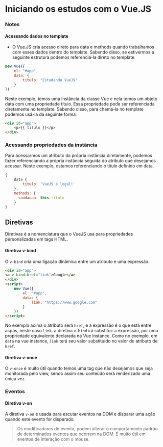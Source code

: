 ﻿# Iniciando os estudos com o Vue.JS


### Notes


#### Acessando dados no template


- O Vue.JS cria acesso direto para data e methods quando trabalhamos com esses dados dentro do template. Sabendo disso, se estivermos a seguinte estrutura podemos referenciá-la direto no template.
```javascript
new Vue({
    el: "#app",
    data: {
        titulo: "Estudando VueJS"
    }
})
```

Neste exemplo, temos uma instância da classe Vue e nela temos um objeto data com uma propriedade título. Essa propriedade pode ser referenciada diretamente no template. Sabendo disso, para chamá-la no template podemos usá-la da seguinte forma:

```html
<div id="app">
    <p>{{ titulo }}</p>
</div>
```

### Acessando propriedades da instância

Para acessarmos um atributo da própria instância diretamente, podemos fazer referenciando a própria instância seguida do atributo que desejamos acessar. Neste exemplo, estamos referenciando o titulo definido em data.

```javascript
{
    data {
        titulo: 'VueJS é legal!'
    },
    methods: {
      saudacao: this.titulo
    }
}
```

## Diretivas
Diretivas é a nomenclatura que o VueJS usa para propriedades personalizadas em tags HTML.

#### Diretiva v-bind
O `v-bind` cria uma ligação dinâmica entre um atributo e uma expressão. 

```html
<div id="app">
<a v-bind:href="link">Google</a>
</div>
<script>
    new Vue({
        el: "#app",
        data: {
            link: "https://www.google.com"
        }
    })
</script>
```
No exemplo acima o atributo será `href`, e a expressão é o que está entre aspas, neste caso `link`. a diretiva `v-bind` irá substituir a expressão, por uma propriedade equivalente declarada na Vue Instance. Como no exemplo, em `data` na vue instance, `link` terá seu valor substituído no valor do atributo de `href`.


#### Diretiva v-once
O `v-once` é muito útil quando temos uma tag que não desejamos que seja monitorada pelo view, sendo assim seu conteúdo será renderizado uma única vez.

### Eventos

#### Diretiva v-on
A diretiva `v-on` é usada para escutar eventos na DOM e disparar uma ação quando este evento for disparado.


> Os modificadores de evento, podem alterar o comportamento padrão de determinados eventos que ocorrem na DOM. É muito útil em eventos de interação com o mouse.